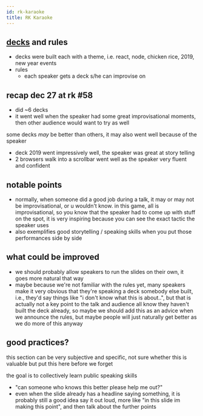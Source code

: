 ```yaml
---
id: rk-karaoke
title: RK Karaoke
---
```


## [decks](https://docs.google.com/presentation/d/1ofHiT0jQORMd1XUdNAmlLDBmM01ETlIORf2tuBrsRqI/edit#slide=id.g47a5664f96_0_56) and rules

- decks were built each with a theme, i.e. react, node, chicken rice, 2019, new year events
- rules
  - each speaker gets a deck s/he can improvise on

## recap dec 27 at rk #58

- did ~6 decks
- it went well when the speaker had some great improvisational moments, then other audience would want to try as well

some decks _may_ be better than others, it may also went well because of the speaker

- deck 2019 went impressively well, the speaker was great at story telling
- 2 browsers walk into a scrollbar went well as the speaker very fluent and confident

## notable points

- normally, when someone did a good job during a talk, it may or may not be improvisational, or u wouldn't know. in this game, all is improvisational, so you know that the speaker had to come up with stuff on the spot, it is very inspiring because you can see the exact tactic the speaker uses
- also exemplifies good storytelling / speaking skills when you put those performances side by side

## what could be improved

- we should probably allow speakers to run the slides on their own, it goes more natural that way
- maybe because we're not familiar with the rules yet, many speakers make it very obvious that they're speaking a deck somebody else built, i.e., they'd say things like "i don't know what this is about..", but that is actually not a key point to the talk and audience all know they haven't built the deck already, so maybe we should add this as an advice when we announce the rules, but maybe people will just naturally get better as we do more of this anyway

## good practices?

this section can be very subjective and specific, not sure whether this is valuable but put this here before we forget

the goal is to collectively learn public speaking skills

- "can someone who knows this better please help me out?"
- even when the slide already has a headline saying something, it is probably still a good idea say it out loud, more like "in this slide im making this point", and then talk about the further points
